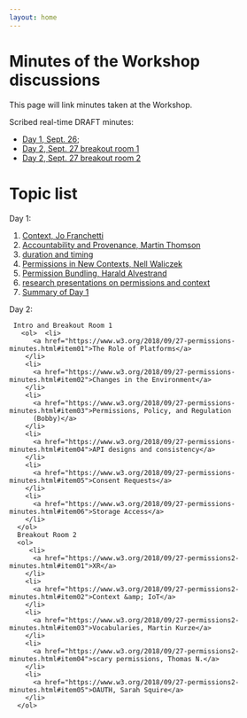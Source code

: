 ```yaml
---
layout: home
---
```


# Minutes of the Workshop discussions

This page will link minutes taken at the Workshop.

Scribed real-time DRAFT minutes: 
* [Day 1, Sept. 26](https://www.w3.org/2018/09/26-permissions-minutes.html); 
* [Day 2, Sept. 27 breakout room 1](https://www.w3.org/2018/09/27-permissions-minutes.html)
* [Day 2, Sept. 27 breakout room 2](https://www.w3.org/2018/09/27-permissions2-minutes.html)



# Topic list
 
Day 1:
      <ol>
        <li>
          <a href="https://www.w3.org/2018/09/26-permissions-minutes.html#item01">Context, Jo Franchetti</a>
        </li>
        <li>
          <a href="https://www.w3.org/2018/09/26-permissions-minutes.html#item02">Accountability and Provenance, Martin
          Thomson</a>
        </li>
        <li>
          <a href="https://www.w3.org/2018/09/26-permissions-minutes.html#item03">duration and timing</a>
        </li>
        <li>
          <a href="https://www.w3.org/2018/09/26-permissions-minutes.html#item04">Permissions in New Contexts, Nell
          Waliczek</a>
        </li>
        <li>
          <a href="https://www.w3.org/2018/09/26-permissions-minutes.html#item05">Permission Bundling, Harald
          Alvestrand</a>
        </li>
        <li>
          <a href="https://www.w3.org/2018/09/26-permissions-minutes.html#item06">research presentations on permissions
          and context</a>
        </li>
        <li>
          <a href="https://www.w3.org/2018/09/26-permissions-minutes.html#item07">Summary of Day 1</a>
        </li>
      </ol>
      
 Day 2: 
 
     Intro and Breakout Room 1
       <ol>  <li>
          <a href="https://www.w3.org/2018/09/27-permissions-minutes.html#item01">The Role of Platforms</a>
        </li>
        <li>
          <a href="https://www.w3.org/2018/09/27-permissions-minutes.html#item02">Changes in the Environment</a>
        </li>
        <li>
          <a href="https://www.w3.org/2018/09/27-permissions-minutes.html#item03">Permissions, Policy, and Regulation
          (Bobby)</a>
        </li>
        <li>
          <a href="https://www.w3.org/2018/09/27-permissions-minutes.html#item04">API designs and consistency</a>
        </li>
        <li>
          <a href="https://www.w3.org/2018/09/27-permissions-minutes.html#item05">Consent Requests</a>
        </li>
        <li>
          <a href="https://www.w3.org/2018/09/27-permissions-minutes.html#item06">Storage Access</a>
        </li>
      </ol>
      Breakout Room 2
      <ol>
         <li>
          <a href="https://www.w3.org/2018/09/27-permissions2-minutes.html#item01">XR</a>
        </li>
        <li>
          <a href="https://www.w3.org/2018/09/27-permissions2-minutes.html#item02">Context &amp; IoT</a>
        </li>
        <li>
          <a href="https://www.w3.org/2018/09/27-permissions2-minutes.html#item03">Vocabularies, Martin Kurze</a>
        </li>
        <li>
          <a href="https://www.w3.org/2018/09/27-permissions2-minutes.html#item04">scary permissions, Thomas N.</a>
        </li>
        <li>
          <a href="https://www.w3.org/2018/09/27-permissions2-minutes.html#item05">OAUTH, Sarah Squire</a>
        </li>
      </ol>
